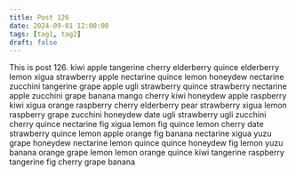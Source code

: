 ```yaml
---
title: Post 126
date: 2024-09-01 12:00:00
tags: [tag1, tag2]
draft: false
---
```

This is post 126.
kiwi
apple
tangerine
cherry
elderberry
quince
elderberry
lemon
xigua
strawberry
apple
nectarine
quince
lemon
honeydew
nectarine
zucchini
tangerine
grape
apple
ugli
strawberry
quince
strawberry
nectarine
apple
zucchini
grape
banana
mango
cherry
kiwi
honeydew
apple
raspberry
kiwi
xigua
orange
raspberry
cherry
elderberry
pear
strawberry
xigua
lemon
raspberry
grape
zucchini
honeydew
date
ugli
strawberry
ugli
zucchini
cherry
quince
nectarine
fig
xigua
lemon
fig
quince
lemon
cherry
date
strawberry
quince
lemon
apple
orange
fig
banana
nectarine
xigua
yuzu
grape
honeydew
nectarine
lemon
quince
quince
honeydew
fig
lemon
yuzu
banana
orange
grape
lemon
lemon
orange
quince
kiwi
tangerine
raspberry
tangerine
fig
cherry
grape
banana
